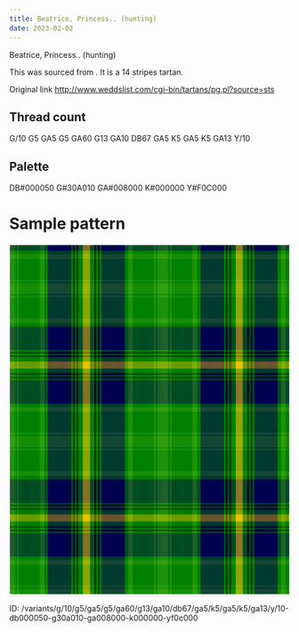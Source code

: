 ```yaml
---
title: Beatrice, Princess.. (hunting)
date: 2023-02-02
---
```

Beatrice, Princess.. (hunting)

This was sourced from <no value>.  It is a 14 stripes tartan.

Original link http://www.weddslist.com/cgi-bin/tartans/pg.pl?source=sts

## Thread count
G/10 G5 GA5 G5 GA60 G13 GA10 DB67 GA5 K5 GA5 K5 GA13 Y/10

## Palette
DB#000050 G#30A010 GA#008000 K#000000 Y#F0C000

# Sample pattern

![Tartan detail](tartan.png "G/10 G5 GA5 G5 GA60 G13 GA10 DB67 GA5 K5 GA5 K5 GA13 Y/10 tartan")

ID: /variants/g/10/g5/ga5/g5/ga60/g13/ga10/db67/ga5/k5/ga5/k5/ga13/y/10-db000050-g30a010-ga008000-k000000-yf0c000